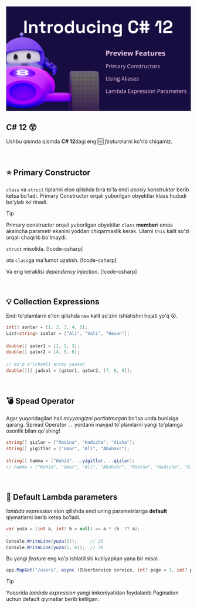 ![C# 12 Features](../images/csharp/csharp12-1024x576.png)

## C# 12 :astonished:

Ushbu qismda qismda **C# 12**dagi eng :cool: *feature*larni ko'rib chiqamiz.

<br/>

## :star: Primary Constructor
`class` va `struct` tiplarini elon qilishda bira to'la endi *asosiy konstruktor* berib ketsa bo'ladi. Primary Constructor orqali yuborilgan obyektlar klass hududi bo'ylab ko'rinadi. 

> [!TIP]
> Primary constructor orqali yuborilgan obyektlar `class` **member**i emas aksincha parametr ekanini yoddan chiqarmaslik kerak. Ularni `this` kalit so'zi orqali chaqirib bo'lmaydi.

`struct` misolida.
[!code-csharp[](snippets/primary-constructor.cs#L2-L6)]

ota `class`ga ma'lumot uzatish.
[!code-csharp[](snippets/primary-constructor.cs#L8-L12)]

Va eng keraklisi *dependency injection*.
[!code-csharp[](snippets/primary-constructor.cs#L14-L26)]


<br/>

## :bulb: Collection Expressions
Endi to'plamlarni e'lon qilishda `new` kalit so'zini ishlatishni hojati yo'q :astonished:.

```csharp
int[] sonlar = [1, 2, 3, 4, 5];
List<string> ismlar = ["Ali", "Vali", "Hasan"];

double[] qator1 = [1, 2, 3];
double[] qator2 = [4, 5, 6];

// ko'p o'lchamli array yasash
double[][] jadval = [qator1, qator2, [7, 8, 9]];
```
<br/>

## :bomb: Spead Operator
Agar yuqoridagilari hali *miyyangizni portlatmagan* bo'lsa unda bunisiga qarang. 
Spread Operator `..` yordami mavjud to'plamlarni yangi to'plamga osonlik bilan qo'shing!

```csharp
string[] qizlar = ["Madina", "Hadicha", "Aisha"];
string[] yigitlar = ["Umar", "Ali", "Abubakr"];

string[] hamma = ["Wahid", ..yigitlar, ..qizlar];
// hamma = ["Wahid", "Umar", "Ali", "Abubakr", "Madina", "Hadicha", "Aisha"]
```

<br/>

## :stars: Default Lambda parameters
*lambda expression* elon qilishda endi uning parametrlariga **default** qiymatlarni berib ketsa bo'ladi.
```csharp
var yuza = (int a, int? b = null) => a * (b  ?? a);

Console.WriteLine(yuza(5));     // 25
Console.WriteLine(yuza(5, 6));  // 30
```

Bu yangi *feature* eng ko'p ishlatilishi kutilyapkan yana bir misol.
```csharp
app.MapGet("/users", async (IUserService service, int? page = 1, int? pageSize = 50) => { });
```

> [!TIP]
> Yuqorida *lambda expression* yangi imkoniyatidan foydalanib Pagination uchun default qiymatlar berib ketilgan.